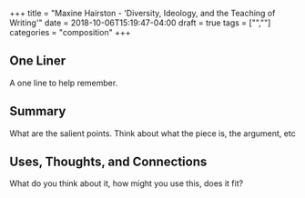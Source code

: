 +++
title = "Maxine Hairston - 'Diversity, Ideology, and the Teaching of Writing'"
date = 2018-10-06T15:19:47-04:00
draft = true
tags = ["",""]
categories = "composition"
+++
## One Liner
A one line to help remember.

## Summary
What are the salient points. Think about what the piece is, the argument, etc

## Uses, Thoughts, and Connections
What do you think about it, how might you use this, does it fit?
